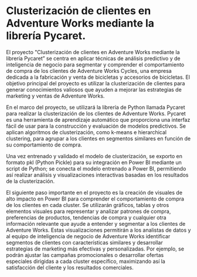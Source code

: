 # Clusterización de clientes en Adventure Works mediante la librería Pycaret.
El proyecto "Clusterización de clientes en Adventure Works mediante la librería Pycaret” se centra en aplicar técnicas de análisis predictivo y de inteligencia de negocio para segmentar y comprender el comportamiento de compra de los clientes de Adventure Works Cycles, una empresa dedicada a la fabricación y venta de bicicletas y accesorios de bicicletas. El objetivo principal del proyecto es utilizar la clusterización de clientes para generar conocimientos valiosos que ayuden a mejorar las estrategias de marketing y ventas de Adventure Works.

En el marco del proyecto, se utilizará la librería de Python llamada Pycaret para realizar la clusterización de los clientes de Adventure Works. Pycaret es una herramienta de aprendizaje automático que proporciona una interfaz fácil de usar para la construcción y evaluación de modelos predictivos. Se aplican algoritmos de clusterización, como k-means e hierarchical clustering, para agrupar a los clientes en segmentos similares en función de su comportamiento de compra.

Una vez entrenado y validado el modelo de clusterización, se exporto en formato pkl (Python Pickle) para su integración en Power BI mediante un script de Python; se conecta el modelo entrenado a Power BI, permitiendo así realizar análisis y visualizaciones interactivas basadas en los resultados de la clusterización.

El siguiente paso importante en el proyecto es la creación de visuales de alto impacto en Power BI para comprender el comportamiento de compra de los clientes en cada cluster. Se utilizarán gráficos, tablas y otros elementos visuales para representar y analizar patrones de compra, preferencias de productos, tendencias de compra y cualquier otra información relevante que ayude a entender y segmentar a los clientes de Adventure Works.
Estas visualizaciones permitirán a los analistas de datos y al equipo de inteligencia de negocio de Adventure Works identificar segmentos de clientes con características similares y desarrollar estrategias de marketing más efectivas y personalizadas. Por ejemplo, se podrán ajustar las campañas promocionales o desarrollar ofertas especiales dirigidas a cada cluster específico, maximizando así la satisfacción del cliente y los resultados comerciales.
